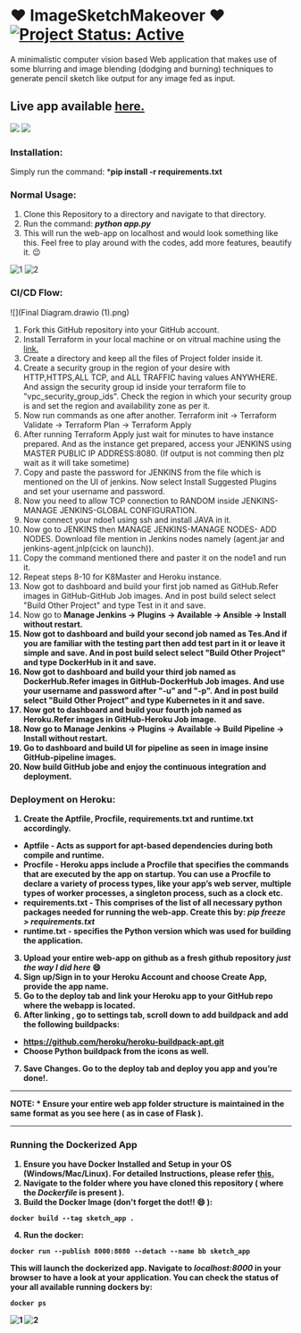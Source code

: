 # :heart: ImageSketchMakeover :heart: [![Project Status: Active](https://www.repostatus.org/badges/latest/active.svg)](https://www.repostatus.org/#active)

A minimalistic computer vision based Web application that makes use of some blurring and image blending (dodging and burning) techniques to generate pencil sketch like output for any image fed as input.
## Live app available [here.](https://imagesketchmakeover.herokuapp.com/)

![](https://user-images.githubusercontent.com/29462447/90712398-92a35f80-e2c0-11ea-8fe2-031a7e67a0bc.jpg)
![](https://user-images.githubusercontent.com/29462447/90712401-946d2300-e2c0-11ea-8312-b44e033bb413.jpg)


### Installation:
Simply run the command: ***pip install -r requirements.txt** 

### Normal Usage:
1. Clone this Repository to a directory and navigate to that directory.
2. Run the command: ***python app.py***
3. This will run the web-app on localhost and would look something like this. Feel free to play around with the codes, add more features, beautify it. :wink:

![1](https://user-images.githubusercontent.com/29462447/90712408-959e5000-e2c0-11ea-876f-db71875fe0bd.png)
![2](https://user-images.githubusercontent.com/29462447/90712409-9636e680-e2c0-11ea-9b82-a7848403d54c.png)

### CI/CD Flow:
![](Final Diagram.drawio (1).png)
1. Fork this GitHub repository into your GitHub account.
2. Install Terraform in your local machine or on vitrual machine using the <a href="https://k21academy.com/terraform-iac/terraform-installation-overview/">link.</a>
3. Create a directory and keep all the files of Project folder inside it.
4. Create a security group in the region of your desire with HTTP,HTTPS,ALL TCP, and ALL TRAFFIC having values ANYWHERE. And assign the security group id inside your terraform file to "vpc_security_group_ids". Check the region in which your security group is and set the region and availability zone as per it.
5. Now run commands as one after another. Terraform init -> Terraform Validate -> Terraform Plan -> Terraform Apply
6. After running Terraform Apply just wait for minutes to have instance prepared. And as the instance get prepared, access your JENKINS using MASTER PUBLIC IP ADDRESS:8080. (If output is not comming then plz wait as it will take sometime)
7. Copy and paste the password for JENKINS from the file which is mentioned on the UI of jenkins. Now select Install Suggested Plugins and set your username and password.
8.  Now you need to allow TCP connection to RANDOM inside JENKINS-MANAGE JENKINS-GLOBAL CONFIGURATION.
9.  Now connect your ndoe1 using ssh and install JAVA in it.
10. Now go to JENKINS then MANAGE JENKINS-MANAGE NODES- ADD NODES. Download file mention in Jenkins nodes namely (agent.jar and jenkins-agent.jnlp(cick on launch)).
11. Copy the command mentioned there and paster it on the node1 and run it.
12. Repeat steps 8-10 for K8Master and Heroku instance.
13. Now got to dashboard and build your first job named as GitHub.Refer images in GitHub-GitHub Job images. And in post build select select "Build Other Project" and type Test in it and save.
14. Now go to <b> Manage Jenkins -> Plugins -> Available -> Ansible -> Install without restart.
15. Now got to dashboard and build your second job named as Tes.And if you are familiar with the testing part then add test part in it or leave it simple and save. And in post build select select "Build Other Project" and type DockerHub in it and save.
16. Now got to dashboard and build your third job named as DockerHub.Refer images in GitHub-DockerHub Job images. And use your username and password after "-u" and "-p". And in post build select "Build Other Project" and type Kubernetes in it and save.
17. Now got to dashboard and build your fourth job named as Heroku.Refer images in GitHub-Heroku Job image.
18. Now go to <b> Manage Jenkins -> Plugins -> Available -> Build Pipeline -> Install without restart.
19. Go to dashboard and build UI for pipeline as seen in image insine GitHub-pipeline images.
20. Now build GitHub jobe and enjoy the continuous integration and deployment.
 

### Deployment on Heroku:
1. Create the **Aptfile**, **Procfile**, **requirements.txt** and **runtime.txt** accordingly.
  * **Aptfile** - Acts as support for apt-based dependencies during both compile and runtime.
  * **Procfile** - Heroku apps include a Procfile that specifies the commands that are executed by the app on startup. You can use a Procfile to declare a variety of process types, like your app’s web server, multiple types of worker processes, a singleton process, such as a clock etc.
  * **requirements.txt** - This comprises of the list of all necessary python packages needed for running the web-app. Create this by: ***pip freeze > requirements.txt***
  * **runtime.txt** - specifies the Python version which was used for building the application.

3. Upload your entire web-app on github as a fresh github repository ___just the way I did here___ :smile:
4. Sign up/Sign in to your Heroku Account and choose **Create App**, provide the **app name**.
5. Go to the **deploy** tab and link your Heroku app to your GitHub repo where the webapp is located.
6. After linking , go to settings tab, scroll down to add buildpack and add the following buildpacks:
  * https://github.com/heroku/heroku-buildpack-apt.git
  * Choose **Python** buildpack from the icons as well.

7. **Save Changes.** Go to the deploy tab and deploy you app and you’re done!.

<hr>
<b>NOTE:</b>
 *  Ensure your entire web app folder structure is maintained in the same format as you see here ( as in case of Flask ).
<hr>

### Running the Dockerized App
1. Ensure you have Docker Installed and Setup in your OS (Windows/Mac/Linux). For detailed Instructions, please refer [this.](https://docs.docker.com/engine/install/)
2. Navigate to the folder where you have cloned this repository ( where the ***Dockerfile*** is present ).
3. Build the Docker Image (don't forget the dot!! :smile: ): 
```
docker build --tag sketch_app .
```
4. Run the docker:
```
docker run --publish 8000:8080 --detach --name bb sketch_app
```

This will launch the dockerized app. Navigate to ***localhost:8000*** in your browser to have a look at your application. You can check the status of your all available running dockers by:
```
docker ps
```
![1](https://user-images.githubusercontent.com/29462447/99376234-af185d80-28ea-11eb-88b2-8fd45c13d078.png)
![2](https://user-images.githubusercontent.com/29462447/99376238-b0498a80-28ea-11eb-9141-49e8845444ae.png)
